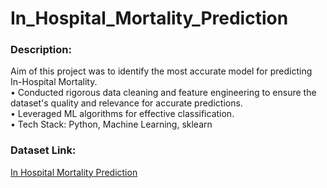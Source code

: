 # In_Hospital_Mortality_Prediction

<h3>Description:</h3>
Aim of this project was to identify the most accurate model for predicting In-Hospital Mortality.<br>
• Conducted rigorous data cleaning and feature engineering to ensure the dataset's quality and relevance for accurate predictions.<br>
• Leveraged ML algorithms for effective classification.<br>
• Tech Stack: Python, Machine Learning, sklearn<br>

<h3>Dataset Link:</h3>
<a href="https://www.kaggle.com/datasets/saurabhshahane/in-hospital-mortality-prediction" target="_blank">In Hospital Mortality Prediction</a>
